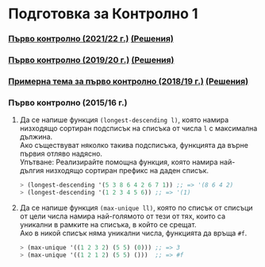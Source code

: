 # Подготовка за Контролно 1

### [Първо контролно (2021/22 г.)](https://learn.fmi.uni-sofia.bg/mod/page/view.php?id=259431) [(Решения)](./exam-2021-2022/)

### [Първо контролно (2019/20 г.)](https://learn.fmi.uni-sofia.bg/mod/url/view.php?id=218641) [(Решения)](./exam-2019-2020/)

### [Примерна тема за първо контролно (2018/19 г.)](https://learn.fmi.uni-sofia.bg/mod/page/view.php?id=110489) [(Решения)](./exam-2018-2019/)

### Първо контролно (2015/16 г.)

1. Да се напише функция `(longest-descending­ l)`, която намира низходящо сортиран подсписък на списъка от числа `l` с максимална дължина.  
Ако съществуват няколко такива подсписъка, функцията да върне първия отляво надясно.  
Упътване: Реализирайте помощна функция, която намира най-дългия низходящо сортиран префикс на даден списък.

    ```scheme
    > (longest-descending­ '(5 3 8 6 4 2 6 7 1)) ;; => '(8 6 4 2)
    > (longest-descending­ '(1 2 3 4 5 6)) ;; => '(1)
    ```

2. Да се напише функция `(max-unique ll)`, която по списък от списъци от цели числа намира най-голямото от тези от тях, които са уникални в рамките на списъка, в който се срещат.  
Ако в никой списък няма уникални числа, функцията да връща `#f`.

    ```scheme
    > (max-unique '((1 2 3 2) (5 5) (0))) ;; => 3
    > (max-unique '((1 2 1 2) (5 5) ()))  ;; => #f
    ```